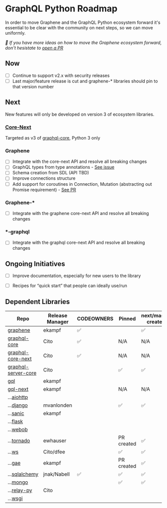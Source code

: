 # GraphQL Python Roadmap

In order to move Graphene and the GraphQL Python ecosystem forward it's essential to be clear with the community on next steps, so we can move uniformly.

_👋 If you have more ideas on how to move the Graphene ecosystem forward, don't hesistate to [open a PR](https://github.com/graphql-python/graphene/edit/master/ROADMAP.md)_


## Now
- [ ] Continue to support v2.x with security releases
- [ ] Last major/feature release is cut and graphene-* libraries should pin to that version number

## Next
New features will only be developed on version 3 of ecosystem libraries.

### [Core-Next](https://github.com/graphql-python/graphql-core-next)
Targeted as v3 of [graphql-core](https://pypi.org/project/graphql-core/), Python 3 only

### Graphene
- [ ] Integrate with the core-next API and resolve all breaking changes
- [ ] GraphQL types from type annotations - [See issue](https://github.com/graphql-python/graphene/issues/729)
- [ ] Schema creation from SDL (API TBD)
- [ ] Improve connections structure
- [ ] Add support for coroutines in Connection, Mutation (abstracting out Promise requirement) - [See PR](https://github.com/graphql-python/graphene/pull/824)

### Graphene-*
- [ ] Integrate with the graphene core-next API and resolve all breaking changes

### *-graphql 
- [ ] Integrate with the graphql core-next API and resolve all breaking changes

## Ongoing Initiatives
- [ ] Improve documentation, especially for new users to the library
- [ ] Recipes for “quick start” that people can ideally use/run


## Dependent Libraries
| Repo                                                                         | Release Manager | CODEOWNERS | Pinned     | next/master created | Labels Standardized |
| ---------------------------------------------------------------------------- | --------------- | ---------- | ---------- | ------------------- | ------------------- |
| [graphene](https://github.com/graphql-python/graphene)                       | ekampf          | ✅          |            | ✅                   |                     |
| [graphql-core](https://github.com/graphql-python/graphql-core)               | Cito            | ✅          | N/A        | N/A                 |                     |
| [graphql-core-next](https://github.com/graphql-python/graphql-core-next)     | Cito            | ✅          | N/A        | N/A                 |                     |
| [graphql-server-core](https://github.com/graphql-python/graphql-server-core) | Cito            |            | ✅          | ✅                   |                     |
| [gql](https://github.com/graphql-python/gql)                                 | ekampf          |            |            |                     |                     |
| [gql-next](https://github.com/graphql-python/gql-next)                       | ekampf          |            | N/A        | N/A                 |                     |
| ...[aiohttp](https://github.com/graphql-python/aiohttp-graphql)              |                 |            |            |                     |                     |
| ...[django](https://github.com/graphql-python/graphene-django)               | mvanlonden      |            | ✅          | ✅                   |                     |
| ...[sanic](https://github.com/graphql-python/sanic-graphql)                  | ekampf          |            |            |                     |                     |
| ...[flask](https://github.com/graphql-python/flask-graphql)                  |                 |            |            |                     |                     |
| ...[webob](https://github.com/graphql-python/webob-graphql)                  |                 |            |            |                     |                     |
| ...[tornado](https://github.com/graphql-python/graphene-tornado)             | ewhauser        |            | PR created | ✅                   |                     |
| ...[ws](https://github.com/graphql-python/graphql-ws)                        | Cito/dfee       |            | ✅          | ✅                   |                     |
| ...[gae](https://github.com/graphql-python/graphene-gae)                     | ekampf          |            | PR created | ✅                   |                     |
| ...[sqlalchemy](https://github.com/graphql-python/graphene-sqlalchemy)       | jnak/Nabell     | ✅          | ✅          | ✅                   |                     |
| ...[mongo](https://github.com/graphql-python/graphene-mongo)                 |                 |            | ✅          | ✅                   |                     |
| ...[relay-py](https://github.com/graphql-python/graphql-relay-py)            | Cito            |            |            |                     |                     |
| ...[wsgi](https://github.com/moritzmhmk/wsgi-graphql)                        |                 |            |            |                     |                     |
